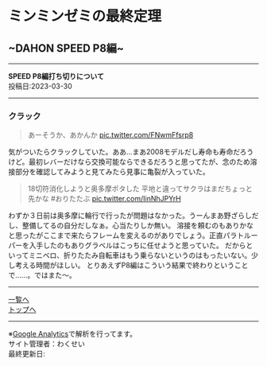 # ミンミンゼミの最終定理

## ~DAHON SPEED P8編~

---

**SPEED P8編打ち切りについて**  
投稿日:2023-03-30

---

### クラック

> あーそうか、あかんか [pic.twitter.com/FNwmFfsrp8](https://twitter.com/ADlGCrQjlnyDKCg/status/1641334840669896705)

気がついたらクラックしていた。ああ…まあ2008モデルだし寿命も寿命だろうけど。最初レバーだけなら交換可能ならできるだろうと思ってたが、念のため溶接部分を確認してみようと見てみたら見事に亀裂が入っていた。

> 18切符消化しようと奥多摩ポタした
> 平地と違ってサクラはまだちょっと先かな #おりたたぶ [pic.twitter.com/IinNhJPYrH](https://twitter.com/ADlGCrQjlnyDKCg/status/1640263654888341506)

わずか３日前は奥多摩に輪行で行ったが問題はなかった。うーんまあ野ざらしだし、整備してるの自分だしなぁ。心当たりしか無い。
溶接を頼むのもありかなと思ったがここまで来たらフレームを変えるのがありでしょう。正直パラトルーパーを入手したのもありグラベルはこっちに任せようと思っていた。
だからといってミニベロ、折りたたみ自転車はもう乗らないというのはもったいない。少し考える時間がほしい。
とりあえずP8編はこういう結果で終わりということで……。ではまた～。

---

[一覧へ](./Link.md)  
[トップへ](/)

---

※[Google Analytics](https://wahoij.github.io/GAPolicy.html)で解析を行ってます。  
サイト管理者：わくせい  
最終更新日:<time id="modify"></time>
